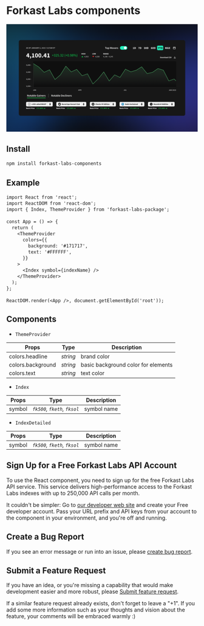 # Forkast Labs components

![Forkastlabs](https://github.com/Forkast-Labs/forkast-labs-components/blob/main/.github/preview.png)

## Install

```bash
npm install forkast-labs-components
```

## Example

```tsx
import React from 'react';
import ReactDOM from 'react-dom';
import { Index, ThemeProvider } from 'forkast-labs-package';

const App = () => {
  return (
    <ThemeProvider
      colors={{
        background: '#171717',
        text: '#FFFFFF',
      }}
    >
      <Index symbol={indexName} />
    </ThemeProvider>
  );
};

ReactDOM.render(<App />, document.getElementById('root'));
```

## Components

- `ThemeProvider`

| Props             | Type     | Description                         |
| ----------------- | -------- | ----------------------------------- |
| colors.headline   | _string_ | brand color                         |
| colors.background | _string_ | basic background color for elements |
| colors.text       | _string_ | text color                          |

- `Index`

| Props  | Type                        | Description |
| ------ | --------------------------- | ----------- |
| symbol | _`fk500`, `fketh`, `fksol`_ | symbol name |

- `IndexDetailed`

| Props  | Type                        | Description |
| ------ | --------------------------- | ----------- |
| symbol | _`fk500`, `fketh`, `fksol`_ | symbol name |

## Sign Up for a Free Forkast Labs API Account

To use the React component, you need to sign up for the free Forkast Labs API service. This service delivers high-performance access to the Forkast Labs indexes with up to 250,000 API calls per month. 

It couldn't be simpler: Go to [our developer web site](https://developer.forkastlabs.xyz/) and create your Free developer account. Pass your URL prefix and API keys from your account to the component in your environment, and you're off and running.

## Create a Bug Report

If you see an error message or run into an issue, please [create bug report](https://github.com/Forkast-Labs/forkast-labs-components/issues/new?assignees=&labels=bug&title=%F0%9F%90%9B+Bug+Report%3A+).

## Submit a Feature Request

If you have an idea, or you're missing a capability that would make development easier and more robust, please [Submit feature request](https://github.com/Forkast-Labs/forkast-labs-components/issues/new?assignees=&labels=feature%20request&title=Feature%20request:+).

If a similar feature request already exists, don't forget to leave a "+1".
If you add some more information such as your thoughts and vision about the feature, your comments will be embraced warmly :)
